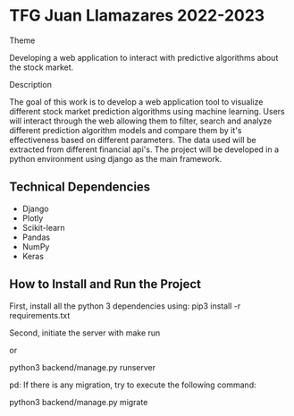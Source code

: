 # TFG Juan Llamazares 2022-2023


Theme

Developing a web application to interact with predictive algorithms about the stock market.

Description

The goal of this work is to develop a web application tool to visualize different stock market prediction algorithms using machine learning. Users will interact through the web allowing them to filter, search and analyze different prediction algorithm models and compare them by it's effectiveness based on different parameters. The data used will be extracted from different financial api's. The project will be developed in a python environment using django as the main framework. 


## Technical Dependencies 

- Django
- Plotly
- Scikit-learn
- Pandas 
- NumPy
- Keras

## How to Install and Run the Project
First, install all the python 3 dependencies using:
pip3 install -r requirements.txt

Second, initiate the server with
make run

or 

python3 backend/manage.py runserver


pd: If there is any migration, try to execute the following command:

python3 backend/manage.py migrate



